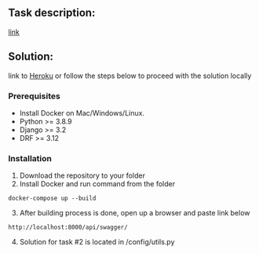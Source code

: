 ## Task description:
[link](https://docs.google.com/document/d/1WMzjNPGjkF8iJRoLIKkqOzJ7EH7mopXUO2JuHgaE6Jw/edit)
## Solution:
link to [Heroku](https://glacial-anchorage-58805.herokuapp.com)
or follow the steps below to proceed with the solution locally
### Prerequisites
* Install Docker on Mac/Windows/Linux.
* Python >= 3.8.9
* Django >= 3.2
* DRF >= 3.12
### Installation
1. Download the repository to your folder
2. Install Docker and run command from the folder
```shell
docker-compose up --build
```
3. After building process is done, open up a browser and paste link below
```shell
http://localhost:8000/api/swagger/
```
4. Solution for task #2 is located in /config/utils.py

